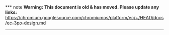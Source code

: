 *** note
**Warning: This document is old & has moved.  Please update any links:**<br>
https://chromium.googlesource.com/chromiumos/platform/ec/+/HEAD/docs/ec-3po-design.md
***


